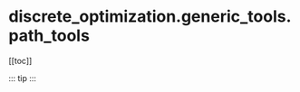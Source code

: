 # discrete_optimization.generic_tools.path_tools

[[toc]]

::: tip
<skdecide-summary></skdecide-summary>
:::

